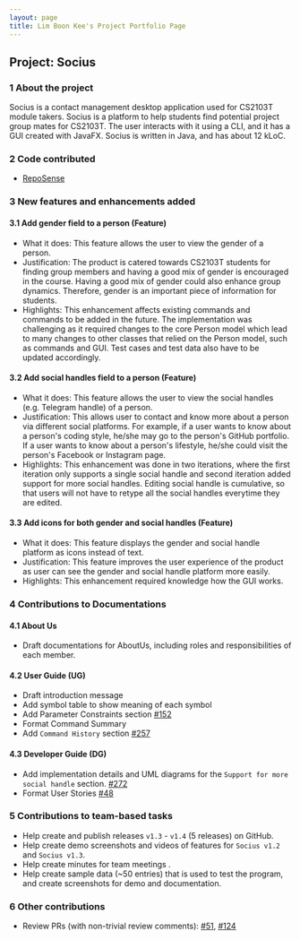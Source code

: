 ```yaml
---
layout: page
title: Lim Boon Kee's Project Portfolio Page
---
```

## Project: Socius
### 1 About the project
Socius is a contact management desktop application used for CS2103T module takers. Socius is a platform to help students
find potential project group mates for CS2103T. The user interacts with it using a CLI, and it has a GUI created with
JavaFX. Socius is written in Java, and has about 12 kLoC.
### 2 Code contributed
* [RepoSense](https://nus-cs2103-ay2122s1.github.io/tp-dashboard/?search=&sort=groupTitle&sortWithin=title&since=2021-09-17&timeframe=commit&mergegroup=&groupSelect=groupByRepos&breakdown=false&tabOpen=true&tabType=authorship&tabAuthor=bklimey&tabRepo=AY2122S1-CS2103T-W08-4%2Ftp%5Bmaster%5D&authorshipIsMergeGroup=false&authorshipFileTypes=docs~functional-code~test-code~other&authorshipIsBinaryFileTypeChecked=false)
### 3 New features and enhancements added
#### 3.1 Add gender field to a person (Feature)
* What it does: This feature allows the user to view the gender of a person.
* Justification: The product is catered towards CS2103T students for finding group members and having a good mix of gender is encouraged in the course. Having a good mix of gender could also enhance group dynamics. Therefore, gender is an important piece of information for students.
* Highlights: This enhancement affects existing commands and commands to be added in the future. The implementation was challenging as it required changes to the core Person model which lead to many changes to other classes that relied on the Person model, such as commands and GUI. Test cases and test data also have to be updated accordingly.
#### 3.2 Add social handles field to a person (Feature)
* What it does: This feature allows the user to view the social handles (e.g. Telegram handle) of a person.
* Justification: This allows user to contact and know more about a person via different social platforms. For example, if a user wants to know about a person's coding style, he/she may go to the person's GitHub portfolio. If a user wants to know about a person's lifestyle, he/she could visit the person's Facebook or Instagram page.
* Highlights: This enhancement was done in two iterations, where the first iteration only supports a single social handle and second iteration added support for more social handles. Editing social handle is cumulative, so that users will not have to retype all the social handles everytime they are edited.
#### 3.3 Add icons for both gender and social handles (Feature)
* What it does: This feature displays the gender and social handle platform as icons instead of text.
* Justification: This feature improves the user experience of the product as user can see the gender and social handle platform more easily.
* Highlights: This enhancement required knowledge how the GUI works.
### 4 Contributions to Documentations
#### 4.1 About Us
* Draft documentations for AboutUs, including roles and responsibilities of each member.
#### 4.2 User Guide (UG)
* Draft introduction message
* Add symbol table to show meaning of each symbol
* Add Parameter Constraints section [\#152](https://github.com/AY2122S1-CS2103T-W08-4/tp/commit/8cf9d1bac3b303969c6add98268416a866e8eefc)
* Format Command Summary
* Add `Command History` section [\#257](https://github.com/AY2122S1-CS2103T-W08-4/tp/commit/99bcf580e1b4907e9f4ac7ca0d3dd11ea1e5cacf)
#### 4.3 Developer Guide (DG)
* Add implementation details and UML diagrams for the `Support for more social handle` section. [\#272](https://github.com/AY2122S1-CS2103T-W08-4/tp/pull/272)
* Format User Stories [\#48](https://github.com/AY2122S1-CS2103T-W08-4/tp/commit/69ecc51961c28884426f7df9819f3cb4b75ad5dc)
### 5 Contributions to team-based tasks
* Help create and publish releases `v1.3` - `v1.4` (5 releases) on GitHub.
* Help create demo screenshots and videos of features for `Socius v1.2` and `Socius v1.3`.
* Help create minutes for team meetings .
* Help create sample data (~50 entries) that is used to test the program, and create screenshots for demo and documentation.
### 6 Other contributions
* Review PRs (with non-trivial review comments): [\#51](https://github.com/AY2122S1-CS2103T-W08-4/tp/pull/51), [\#124](https://github.com/AY2122S1-CS2103T-W08-4/tp/pull/124)
